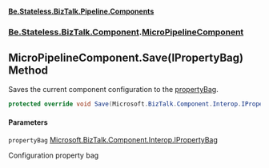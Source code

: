 #### [Be.Stateless.BizTalk.Pipeline.Components](README.md 'README')
### [Be.Stateless.BizTalk.Component](Be.Stateless.BizTalk.Component.md 'Be.Stateless.BizTalk.Component').[MicroPipelineComponent](MicroPipelineComponent.md 'Be.Stateless.BizTalk.Component.MicroPipelineComponent')

## MicroPipelineComponent.Save(IPropertyBag) Method

Saves the current component configuration to the [propertyBag](MicroPipelineComponent.Save(IPropertyBag).md#Be.Stateless.BizTalk.Component.MicroPipelineComponent.Save(Microsoft.BizTalk.Component.Interop.IPropertyBag).propertyBag 'Be.Stateless.BizTalk.Component.MicroPipelineComponent.Save(Microsoft.BizTalk.Component.Interop.IPropertyBag).propertyBag').

```csharp
protected override void Save(Microsoft.BizTalk.Component.Interop.IPropertyBag propertyBag);
```
#### Parameters

<a name='Be.Stateless.BizTalk.Component.MicroPipelineComponent.Save(Microsoft.BizTalk.Component.Interop.IPropertyBag).propertyBag'></a>

`propertyBag` [Microsoft.BizTalk.Component.Interop.IPropertyBag](https://docs.microsoft.com/en-us/dotnet/api/Microsoft.BizTalk.Component.Interop.IPropertyBag 'Microsoft.BizTalk.Component.Interop.IPropertyBag')

Configuration property bag